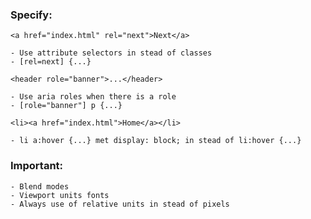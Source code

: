### Specify:

```
<a href="index.html" rel="next">Next</a> 
```

	- Use attribute selectors in stead of classes
	- [rel=next] {...}

```
<header role="banner">...</header>
```

	- Use aria roles when there is a role
	- [role="banner"] p {...}

```
<li><a href="index.html">Home</a></li>
```

	- li a:hover {...} met display: block; in stead of li:hover {...}

### Important:
	- Blend modes
	- Viewport units fonts
	- Always use of relative units in stead of pixels



